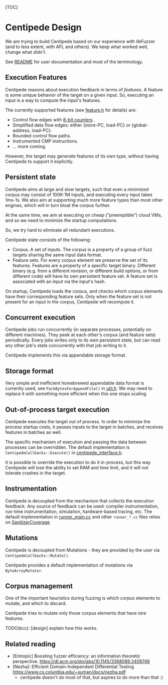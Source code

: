 <!--*
# Document freshness: For more information, see go/fresh-source.
freshness: { owner: 'sergeygs' reviewed: '2022-09-29' }
*-->

[TOC]

# Centipede Design

We are trying to build Centipede based on our experience with libFuzzer (and to
less extent, with AFL and others). We keep what worked well, change what didn't.

See [README](../README.md) for user documentation and most of the terminology.

## Execution Features

Centipede reasons about execution feedback in terms of *features*. A feature is
some unique behavior of the target on a given input. So, executing an input is a
way to compute the input's features.

The currently supported features (see [feature.h](feature.h) for details) are:

*   Control flow edges with
    [8-bit counters](https://clang.llvm.org/docs/SanitizerCoverage.html#inline-8bit-counters)
    .
*   Simplified data flow edges: either {store-PC, load-PC} or {global-address,
    load-PC}.
*   Bounded control flow paths.
*   Instrumented CMP instructions.
*   ... more coming.

However, the target may generate features of its own type, without having
Centipede to support it explicitly.

## Persistent state

Centipede aims at large and slow targets, such that even a minimized corpus may
consist of 100K-1M inputs, and executing every input takes 1ms-1s. We also aim
at supporting much more feature types than most other engines, which will in
turn bloat the corpus further.

At the same time, we aim at executing on cheap ("preemptible") cloud VMs, and so
we need to minimize the startup computations.

So, we try hard to eliminate all redundant executions.

Centipede state consists of the following:

*   Corpus. A set of inputs. The corpus is a property of a group of fuzz targets
    sharing the same input data format.
*   Feature sets. For every corpus element we preserve the set of its features.
    Features are a property of a specific target binary. Different binary (e.g.
    from a different revision, or different build options, or from different
    code) will have its own persistent feature set. A feature set is associated
    with an input via the input's hash.

On startup, Centipede loads the corpus, and checks which corpus elements have
their corresponding feature sets. Only when the feature set is not present for
an input in the corpus, Centipede will recompute it.

## Concurrent execution

Centipede jobs run concurrently (in separate processes, potentially on different
machines). They peek at each other's corpus (and feature sets) periodically.
Every jobs writes only to its own persistent state, but can read any other job's
state concurrently with that job writing to it.

Centipede implements this via appendable storage format.

## Storage format

Very simple and inefficient homebrewed appendable data format is currently used,
see `PackBytesForAppendFile()` in [util.h](util.h). We may need to replace it
with something more efficient when this one stops scaling.

## Out-of-process target execution

Centipede executes the target out of process. In order to minimize the process
startup costs, it passes inputs to the target in batches, and receives features
in batches as well.

The specific mechanism of execution and passing the data between processes can
be overridden. The default implementation is `CentipedeCallbacks::Execute()` in
[centipede_interface.h](centipede_interface.h).

It is possible to override the execution to do it in-process, but this way
Centipede will lose the ability to set RAM and time limit, and it will not
tolerate crashes in the target.

## Instrumentation

Centipede is decoupled from the mechanism that collects the execution feedback.
Any source of feedback can be used: compiler instrumentation, run-time
instrumentation, simulation, hardware-based tracing, etc. The default
implementation in [runner_main.cc](runner_main.cc) and other `runner_*.cc` files
relies on
[SanitizerCoverage](https://clang.llvm.org/docs/SanitizerCoverage.html)

## Mutations

Centipede is decoupled from Mutations - they are provided by the user via
`CentipedeCallbacks::Mutate()`.

Centipede provides a default implementation of mutations via `ByteArrayMutator`.

## Corpus management

One of the important heuristics during fuzzing is which corpus elements to
mutate, and which to discard.

Centipede tries to mutate only those corpus elements that have *rare* features.

TODO(kcc): [design] explain how this works.

## Related reading

*   [Entropic] Boosting fuzzer efficiency: an information theoretic perspective.
    https://dl.acm.org/doi/abs/10.1145/3368089.3409748
*   [Nezha]: Efficient Domain-Independent Differential Testing
    https://www.cs.columbia.edu/~suman/docs/nezha.pdf
    *   centipede doesn't do most of that, but aspires to do more than that :)
